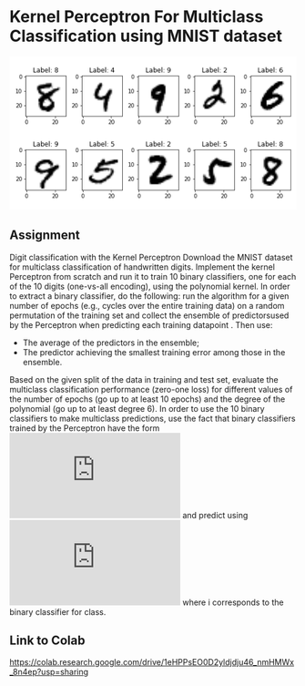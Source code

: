 # Kernel Perceptron For Multiclass Classification using MNIST dataset
![Mnist Digit](numbers.png)

## Assignment
Digit classification with the Kernel Perceptron
Download the MNIST dataset for multiclass classification of handwritten digits. Implement the kernel Perceptron from scratch and run it to train 10 binary classifiers, one for each of the 10 digits (one-vs-all encoding), using the polynomial kernel. In order to extract a binary classifier, do the following: run the algorithm for a given number of epochs (e.g., cycles over the entire training data) on a random permutation of the training set and collect the ensemble of predictorsused by the Perceptron when predicting each training datapoint . Then use:

  + The average of the predictors in the ensemble;
  + The predictor achieving the smallest training error among those in the ensemble.

Based on the given split of the data in training and test set, evaluate the multiclass classification performance (zero-one loss) for different values of the number of epochs (go up to at least 10 epochs) and the degree of the polynomial (go up to at least degree 6). In order to use the 10 binary classifiers to make multiclass predictions, use the fact that binary classifiers trained by the Perceptron have the form ![equation](https://latex.codecogs.com/gif.latex?h(x)=sgn(g(x))) and predict using ![equation](https://latex.codecogs.com/gif.latex?argmax_ig_i(x)) where i corresponds to the binary classifier for class.

## Link to Colab
https://colab.research.google.com/drive/1eHPPsEO0D2yldjdju46_nmHMWx_8n4ep?usp=sharing
